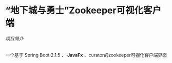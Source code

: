 # “地下城与勇士”Zookeeper可视化客户端





###### 项目简介

一个基于 Spring Boot 2.1.5 、 **JavaFx** 、curator的zookeeper可视化客户端界面






